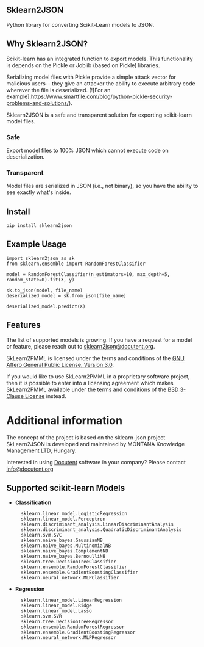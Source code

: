 ## Sklearn2JSON

Python library for converting Scikit-Learn models to JSON.

## Why Sklearn2JSON?

Scikit-learn has an integrated function to export models. This functionality is depends on the Pickle or Joblib (based
on Pickle) libraries.

Serializing model files with Pickle provide a simple attack vector for malicious users-- they give an attacker the
ability to execute arbitrary code wherever the file is
deserialized. (![For an example]:https://www.smartfile.com/blog/python-pickle-security-problems-and-solutions/).

Sklearn2JSON is a safe and transparent solution for exporting scikit-learn model files. 

### Safe

Export model files to 100% JSON which cannot execute code on deserialization. 

### Transparent

Model files are serialized in JSON (i.e., not binary), so you have the ability to see exactly what's inside.

## Install

    pip install sklearn2json

## Example Usage

    import sklearn2json as sk 
    from sklearn.ensemble import RandomForestClassifier

    model = RandomForestClassifier(n_estimators=10, max_depth=5, random_state=0).fit(X, y)

    sk.to_json(model, file_name)
    deserialized_model = sk.from_json(file_name)

    deserialized_model.predict(X)

## Features

The list of supported models is growing. If you have a request for a model or feature, please reach out to
sklearn2json@docutent.org.

SkLearn2PMML is licensed under the terms and conditions of
the [GNU Affero General Public License, Version 3.0](https://www.gnu.org/licenses/agpl-3.0.html).

If you would like to use SkLearn2PMML in a proprietary software project, then it is possible to enter into a licensing
agreement which makes SkLearn2PMML available under the terms and conditions of
the [BSD 3-Clause License](https://opensource.org/licenses/BSD-3-Clause) instead.

# Additional information #

The concept of the project is based on the sklearn-json project SkLearn2JSON is developed and maintained by MONTANA
Knowledge Management LTD, Hungary.

Interested in using [Docutent](https://github.com/docutent) software in your company? Please
contact [info@docutent.org](mailto:info@docutent.org)

## Supported scikit-learn Models

* **Classification**

        sklearn.linear_model.LogisticRegression
        sklearn.linear_model.Perceptron
        sklearn.discriminant_analysis.LinearDiscriminantAnalysis
        sklearn.discriminant_analysis.QuadraticDiscriminantAnalysis
        sklearn.svm.SVC
        sklearn.naive_bayes.GaussianNB
        sklearn.naive_bayes.MultinomialNB
        sklearn.naive_bayes.ComplementNB
        sklearn.naive_bayes.BernoulliNB
        sklearn.tree.DecisionTreeClassifier
        sklearn.ensemble.RandomForestClassifier
        sklearn.ensemble.GradientBoostingClassifier
        sklearn.neural_network.MLPClassifier

* **Regression**

        sklearn.linear_model.LinearRegression
        sklearn.linear_model.Ridge
        sklearn.linear_model.Lasso
        sklearn.svm.SVR
        sklearn.tree.DecisionTreeRegressor
        sklearn.ensemble.RandomForestRegressor
        sklearn.ensemble.GradientBoostingRegressor
        sklearn.neural_network.MLPRegressor
